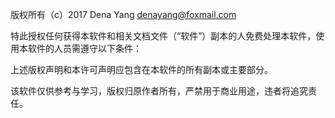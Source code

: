版权所有（c）2017 Dena Yang denayang@foxmail.com

特此授权任何获得本软件和相关文档文件（“软件”）副本的人免费处理本软件，使用本软件的人员需遵守以下条件：

上述版权声明和本许可声明应包含在本软件的所有副本或主要部分。

该软件仅供参考与学习，版权归原作者所有，严禁用于商业用途，违者将追究责任。
